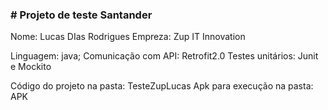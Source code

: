 ### # Projeto de teste Santander

Nome: Lucas DIas Rodrigues
Empreza: Zup IT Innovation

Linguagem: java;
Comunicação com API: Retrofit2.0
Testes unitários: Junit e Mockito

Código do projeto na pasta: TesteZupLucas
Apk para execução na pasta: APK
